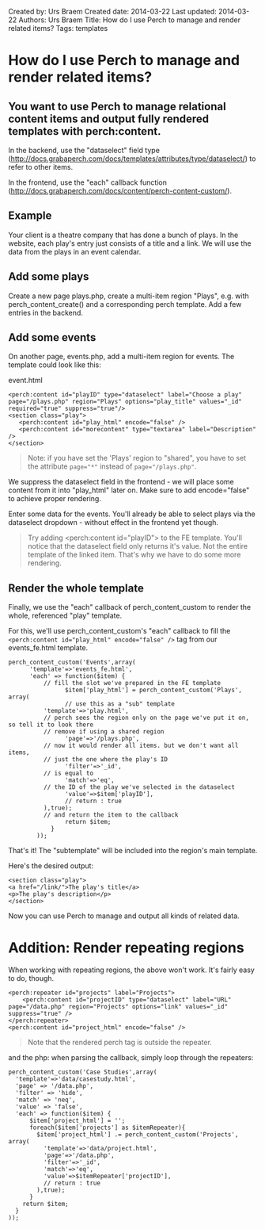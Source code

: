 Created by: Urs Braem
Created date: 2014-03-22
Last updated: 2014-03-22
Authors: Urs Braem
Title: How do I use Perch to manage and render related items?
Tags: templates

# How do I use Perch to manage and render related items?

## You want to use Perch to manage relational content items and output fully rendered templates with perch:content.

In the backend, use the "dataselect" field type (http://docs.grabaperch.com/docs/templates/attributes/type/dataselect/) to refer to other items.

In the frontend, use the "each" callback function (http://docs.grabaperch.com/docs/content/perch-content-custom/).

## Example

Your client is a theatre company that has done a bunch of plays. In the website, each play's entry just consists of a title and a link. We will use the data from the plays in an event calendar.

## Add some plays

Create a new page plays.php, create a multi-item region "Plays", e.g. with perch_content_create() and a corresponding perch template. Add a few entries in the backend.

## Add some events

On another page, events.php, add a multi-item region for events. The template could look like this:

event.html
```
<perch:content id="playID" type="dataselect" label="Choose a play" page="/plays.php" region="Plays" options="play_title" values="_id" required="true" suppress="true"/>
<section class="play">
   <perch:content id="play_html" encode="false" />
   <perch:content id="morecontent" type="textarea" label="Description" />
</section>
```

> Note: if you have set the 'Plays' region to "shared", you have to set the attribute ```page="*"``` instead of ```page="/plays.php"```.

We suppress the dataselect field in the frontend - we will place some content from it into "play_html" later on. Make sure to add encode="false" to achieve proper rendering.

Enter some data for the events. You'll already be able to select plays via the dataselect dropdown - without effect in the frontend yet though.

> Try adding <perch:content id="playID"> to the FE template. You'll notice that the dataselect field only returns it's value. Not the entire template of the linked item. That's why we have to do some more rendering.

## Render the whole template

Finally, we use the "each" callback of perch_content_custom to render the whole, referenced "play" template.

For this, we'll use perch_content_custom's "each" callback to fill the ```<perch:content id="play_html" encode="false" />``` tag from our events_fe.html template.

```
perch_content_custom('Events',array(
	  'template'=>'events_fe.html',
	  'each' => function($item) {
          // fill the slot we've prepared in the FE template
		  		$item['play_html'] = perch_content_custom('Plays', array(
		  		// use this as a "sub" template
          'template'=>'play.html',
          // perch sees the region only on the page we've put it on, so tell it to look there
          // remove if using a shared region
		  		'page'=>'/plays.php',
          // now it would render all items. but we don't want all items,
          // just the one where the play's ID
		  		'filter'=>'_id',
          // is equal to
		  		'match'=>'eq',
          // the ID of the play we've selected in the dataselect
		  		'value'=>$item['playID'],
	  			// return : true
          ),true);
          // and return the item to the callback
		  		return $item;
		  	}
	  	));
```


That's it! The "subtemplate" will be included into the region's main template.

Here's the desired output:

```
<section class="play">
<a href="/link/">The play's title</a>
<p>The play's description</p>
</section>
```

Now you can use Perch to manage and output all kinds of related data.

# Addition: Render repeating regions

When working with repeating regions, the above won't work. It's fairly easy to do, though.

```
<perch:repeater id="projects" label="Projects">
	<perch:content id="projectID" type="dataselect" label="URL" page="/data.php" region="Projects" options="link" values="_id" suppress="true" />
</perch:repeater>
<perch:content id="project_html" encode="false" />
```

> Note that the rendered perch tag is outside the repeater.

and the php: when parsing the callback, simply loop through the repeaters:

```
perch_content_custom('Case Studies',array(
  'template'=>'data/casestudy.html',
  'page' => '/data.php',
  'filter' => 'hide',
  'match' => 'neq',
  'value' => 'false',
  'each' => function($item) {
      $item['project_html'] = '';
      foreach($item['projects'] as $itemRepeater){
        $item['project_html'] .= perch_content_custom('Projects', array(
          'template'=>'data/project.html',
          'page'=>'/data.php',
          'filter'=>'_id',
          'match'=>'eq',
          'value'=>$itemRepeater['projectID'],
          // return : true
        ),true);               
      }
    return $item;
  }
));
```
